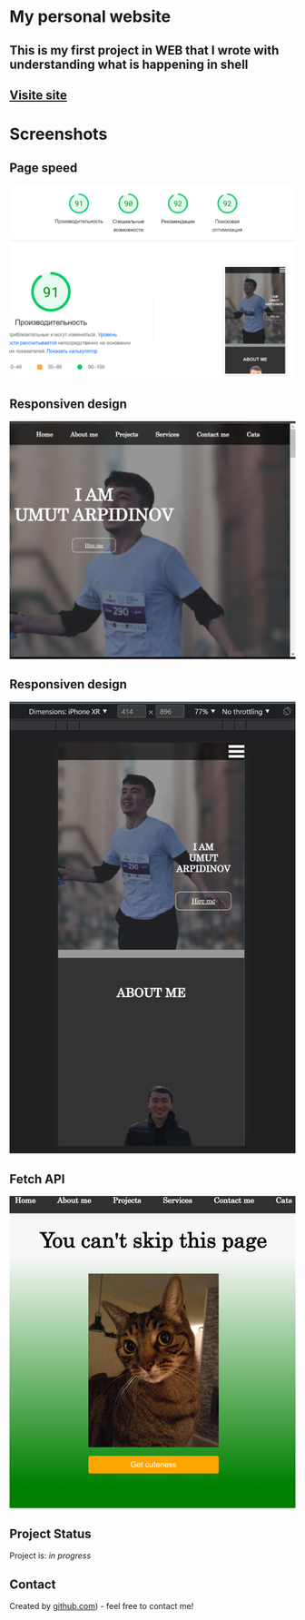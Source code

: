 # My personal website
## This is my first project in WEB  that I wrote with understanding what is happening in shell
## [Visite site](https://umut-arpidinov.github.io/Web_Mid_Project/)
# Screenshots

## Page speed
![Apply](screens/capacity.png)

## Responsiven design
![Apply](screens/responsive.png)
## Responsiven design
![Apply](screens/responsive.prove.png)

## Fetch API
![Apply](screens/fetchapi.png)

## Project Status
Project is: _in progress_ 




## Contact
Created by [github.com](https://github.com/Umut-Arpidinov)) - feel free to contact me!

